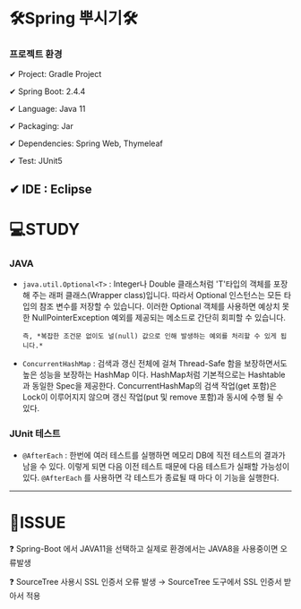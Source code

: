 # 🛠Spring 뿌시기🛠

### 프로젝트 환경

✔ Project: Gradle Project

✔ Spring Boot: 2.4.4

✔ Language: Java 11

✔ Packaging: Jar

✔ Dependencies: Spring Web, Thymeleaf

✔ Test: JUnit5

✔ IDE : Eclipse
---

# 💻STUDY

### JAVA

- `java.util.Optional<T>` : Integer나 Double 클래스처럼 'T'타입의 객체를 포장해 주는 래퍼 클래스(Wrapper class)입니다. 따라서 Optional 인스턴스는 모든 타입의 참조 변수를 저장할 수 있습니다. 이러한 Optional 객체를 사용하면 예상치 못한 NullPointerException 예외를 제공되는 메소드로 간단히 회피할 수 있습니다.

      즉, *복잡한 조건문 없이도 널(null) 값으로 인해 발생하는 예외를 처리할 수 있게 됩니다.*

- `ConcurrentHashMap` : 검색과 갱신 전체에 걸쳐 Thread-Safe 함을 보장하면서도 높은 성능을 보장하는 HashMap 이다. HashMap처럼 기본적으로는 Hashtable 과 동일한 Spec을 제공한다. ConcurrentHashMap의 검색 작업(get 포함)은 Lock이 이루어지지 않으며 갱신 작업(put 및 remove 포함)과 동시에 수행 될 수 있다.

### JUnit 테스트

- `@AfterEach` : 한번에 여러 테스트를 실행하면 메모리 DB에 직전 테스트의 결과가 남을 수 있다. 이렇게 되면 다음 이전 테스트 때문에 다음 테스트가 실패할 가능성이 있다. `@AfterEach` 를 사용하면 각 테스트가 종료될 때 마다 이 기능을 실행한다.

---

# 📢ISSUE

❓ Spring-Boot 에서 JAVA11을 선택하고 실제로 환경에서는 JAVA8을 사용중이면 오류발생

❓ SourceTree 사용시 SSL 인증서 오류 발생 → SourceTree 도구에서 SSL 인증서 받아서 적용